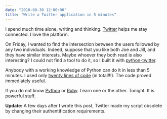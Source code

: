 ```yaml
---
date: "2010-08-30 12:00:00"
title: "Write a Twitter application in 5 minutes"
---
```




I spend much time alone, writing and thinking. [Twitter](https://twitter.com/lemire) helps me stay connected. I love the platform.

On Friday, I wanted to find the intersection between the users followed by any two individuals. Indeed, suppose that you like both Joe and Jill, and they have similar interests. Maybe whoever they both read is also interesting? I could not find a tool to do it, so I built it with [python-twitter](https://code.google.com/p/python-twitter/).

Anybody with a working knowledge of Python can do it in less than 5 minutes. I used only [twenty lines of code](http://pastebin.com/6wTMhU3Q) (in total!!!). The code proved immediately useful.

If you do not know [Python](https://www.python.org/) or [Ruby](https://www.ruby-lang.org/en/). Learn one or the other. Tonight. It is powerful stuff.

__Update:__ A few days after I wrote this post, Twitter made my script obsolete by changing their authentification requirements.

